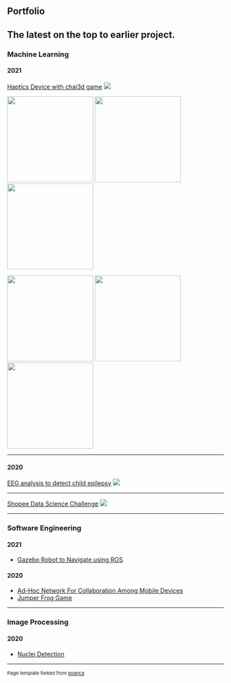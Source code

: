 ## Portfolio

The latest on the top to earlier project.
---

### Machine Learning 

#### 2021
[Haptics Device with chai3d game](/sample_page)
<img src="images/dummy_thumbnail.jpg?raw=true"/>
<p float="left">
  <img src="images/dummy_thumbnail.jpg?raw=true" width="200" />
  <img src="images/dummy_thumbnail.jpg?raw=true" width="200" /> 
  <img src="images/dummy_thumbnail.jpg?raw=true" width="200" />
</p>
<p float="left">
  <img src="images/dummy_thumbnail.jpg?raw=true" width="200" />
  <img src="images/dummy_thumbnail.jpg?raw=true" width="200" /> 
  <img src="images/dummy_thumbnail.jpg?raw=true" width="200" />
</p>

---

#### 2020

[EEG analysis to detect child epilepsy](/vitroxeeg)
<img src="images/dummy_thumbnail.jpg?raw=true"/>

---
[Shopee Data Science Challenge](/shopeechallenge)
<img src="images/dummy_thumbnail.jpg?raw=true"/>

---

### Software Engineering

#### 2021

- [Gazebo Robot to Navigate using ROS](/robotics)

#### 2020

- [Ad-Hoc Network For Collaboration Among Mobile Devices](/SEGP_bluetooth)
- [Jumper Frog Game](/jumperfrog)

---
### Image Processing

#### 2020

- [Nuclei Detection](/nucleidetection)





---
<p style="font-size:11px">Page template forked from <a href="https://github.com/evanca/quick-portfolio">evanca</a></p>
<!-- Remove above link if you don't want to attibute -->
